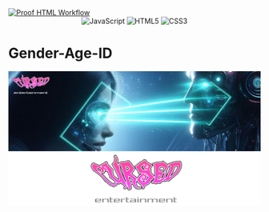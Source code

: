 <a href="https://github.com/CursedPrograms/gender-age-id-pr/actions/workflows/proof-html.yml">
    <img class="workflow-badge workflow-success" src="https://github.com/CursedPrograms/gender-age-id-pr/actions/workflows/proof-html.yml/badge.svg" alt="Proof HTML Workflow">
</a>

<div align="center">
  <img alt="JavaScript" src="https://img.shields.io/badge/javascript%20-%23323330.svg?&style=for-the-badge&logo=javascript&logoColor=white"/>
  <img alt="HTML5" src="https://img.shields.io/badge/html5%20-%23323330.svg?&style=for-the-badge&logo=html5&logoColor=white"/>
  <img alt="CSS3" src="https://img.shields.io/badge/css3%20-%23323330.svg?&style=for-the-badge&logo=css3&logoColor=white"/>
</div>

# Gender-Age-ID

<div align="center">
<a target="_blank">
    <img src="https://github.com/CursedPrograms/Gender-Age-ID/raw/main/demo_images/cover.png"
        alt="Age-Gender Demo Image">
</a>
</div>

<a href="https://cursed-entertainment.itch.io/" target="_blank">
    <img src="https://github.com/CursedPrograms/cursedentertainment/raw/main/images/logos/logo-wide-grey.png"
        alt="CursedEntertainment Logo" align="center">
</a>